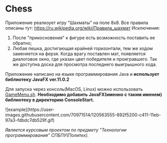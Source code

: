 # Chess
Приложение реализует игру "Шахматы" на поле 8x8. Все правила описаны тут: https://ru.wikipedia.org/wiki/Правила_шахмат
Исключения:
1. После "прикосновения" к фигуре есть возможность поставить ее обратно; 
2. Любая пешка, достигающая крайней горизонтали, тем же ходом заменяется на ферзя. 
Когда врагу поставлен мат, появляется диалоговое окно, где указан цвет победителя и проигравшего. Так же доступна доска для просмотра последнего выигрышного хода. 

Приложение написано на языке программирования Java и <b/>использует библиотеку JavaFX ver.11.0.2</b>
<p/>Для запуска через консоль(MacOS, Linux) можно использовать <a href="https://github.com/vyatkinsen/Chess/blob/master/ConsoleStart/GameMenu.sh">GameMenu.sh</a>. <b/>Необходимо добавить JavaFX(именно с таким именем) библиотеку в директорию ConsoleStart.</b></p>
<p/>![example](https://user-images.githubusercontent.com/70971514/120563555-892f5200-c411-11eb-97a3-fdbdc7db529f.gif)</p>
<p/><i/>Является курсовым проектом по предмету "Технологии программирования" СПБПУ(Политех).</i></p>
